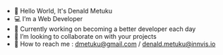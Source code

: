 - 👋 Hello World, It's Denald Metuku
- :computer: I’m a Web Developer
- :dart: Currently working on becoming a better developer each day
- :link: I’m looking to collaborate on with your projects
- :email: How to reach me : dmetuku@gmail.com / denald.metuku@innvis.io

<!---
DenaldM/DenaldM is a ✨ special ✨ repository because its `README.md` (this file) appears on your GitHub profile.
You can click the Preview link to take a look at your changes.
--->
